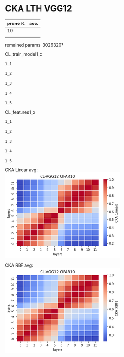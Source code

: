 # CKA LTH VGG12
| prune % | acc. |
|---------|------|
|    10   |      |
|         |      |
|         |      |

remained params: 30263207

CL_train_model1_x
```
1_1

1_2

1_3

1_4

1_5

```

CL_features1_x
```
1_1

1_2

1_3

1_4

1_5

```

CKA Linear avg: <br>
![cl_vgg12_linear](cl_vgg12_linear.png)

CKA RBF avg: <br>
![cl_vgg12_rbf](cl_vgg12_rbf.png)
